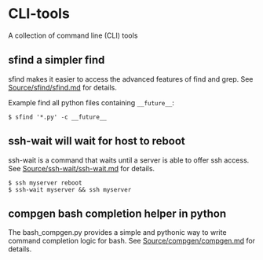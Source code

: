 # CLI-tools
A collection of command line (CLI) tools

## sfind a simpler find

sfind makes it easier to access the advanced features of
find and grep. See [Source/sfind/sfind.md](Source/sfind/sfind.md) for details.

Example find all python files containing `__future__`:

    $ sfind '*.py' -c __future__

## ssh-wait will wait for host to reboot

ssh-wait is a command that waits until a server
is able to offer ssh access. See [Source/ssh-wait/ssh-wait.md](blob/master/blob/Source/ssh-wait/ssh-wait.md) for details.

    $ ssh myserver reboot
    $ ssh-wait myserver && ssh myserver

## compgen bash completion helper in python

The bash_compgen.py provides a simple and pythonic way
to write command completion logic for bash.
See [Source/compgen/compgen.md](blob/master/blob/Source/compgen/compgen.md) for details.

